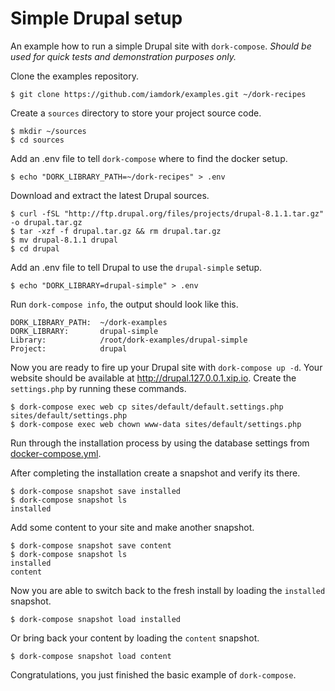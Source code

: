 # Simple Drupal setup

An example how to run a simple Drupal site with `dork-compose`. *Should be used for quick tests and demonstration purposes only.*

Clone the examples repository.

```
$ git clone https://github.com/iamdork/examples.git ~/dork-recipes
```

Create a `sources` directory to store your project source code.

```
$ mkdir ~/sources
$ cd sources
```

Add an .env file to tell `dork-compose` where to find the docker setup.

```
$ echo "DORK_LIBRARY_PATH=~/dork-recipes" > .env
```

Download and extract the latest Drupal sources.

```
$ curl -fSL "http://ftp.drupal.org/files/projects/drupal-8.1.1.tar.gz" -o drupal.tar.gz
$ tar -xzf -f drupal.tar.gz && rm drupal.tar.gz
$ mv drupal-8.1.1 drupal
$ cd drupal
```

Add an .env file to tell Drupal to use the `drupal-simple` setup.

```
$ echo "DORK_LIBRARY=drupal-simple" > .env
```

Run `dork-compose info`, the output should look like this.

```
DORK_LIBRARY_PATH:  ~/dork-examples
DORK_LIBRARY:       drupal-simple
Library:            /root/dork-examples/drupal-simple
Project:            drupal
```

Now you are ready to fire up your Drupal site with `dork-compose up -d`. Your website should be available at http://drupal.127.0.0.1.xip.io. Create the `settings.php` by running these commands.

```
$ dork-compose exec web cp sites/default/default.settings.php sites/default/settings.php
$ dork-compose exec web chown www-data sites/default/settings.php
```

Run through the installation process by using the database settings from [docker-compose.yml](docker-compose.yml).

After completing the installation create a snapshot and verify its there.

```
$ dork-compose snapshot save installed
$ dork-compose snapshot ls
installed
```

Add some content to your site and make another snapshot.

```
$ dork-compose snapshot save content
$ dork-compose snapshot ls
installed
content
```

Now you are able to switch back to the fresh install by loading the `installed` snapshot.

```
$ dork-compose snapshot load installed
```

Or bring back your content by loading the `content` snapshot.

```
$ dork-compose snapshot load content
```

Congratulations, you just finished the basic example of `dork-compose`.
